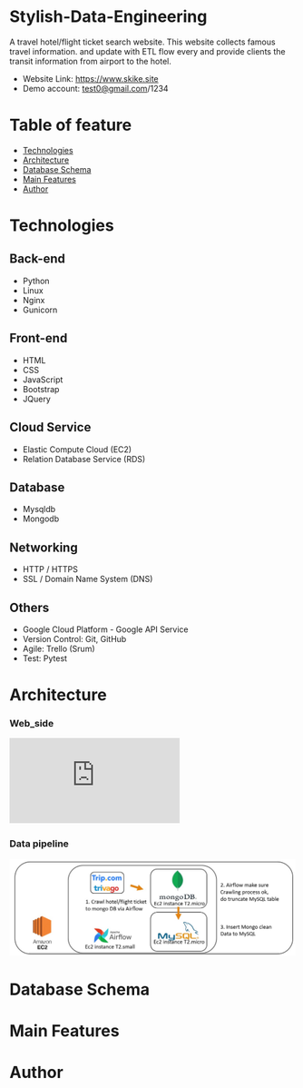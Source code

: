 # Stylish-Data-Engineering
A travel hotel/flight ticket search website. This website collects famous travel information. and update with ETL flow every and provide clients the transit information from airport to the hotel.
* Website Link: https://www.skike.site
* Demo account: test0@gmail.com/1234
# Table of feature
* [Technologies](https://github.com/asd0300/skike/blob/master/Main_20211013_project/README.md#technologies)
* [Architecture](https://github.com/asd0300/skike/blob/master/Main_20211013_project/README.md#architecture)
* [Database Schema](https://github.com/asd0300/skike/blob/master/Main_20211013_project/README.md#database-schema)
* [Main Features](https://github.com/asd0300/skike/blob/master/Main_20211013_project/README.md#database-schema)
* [Author](https://github.com/asd0300/skike/blob/master/Main_20211013_project/README.md#database-schema)
# Technologies
## Back-end
* Python
* Linux
* Nginx
* Gunicorn
## Front-end
* HTML
* CSS
* JavaScript
* Bootstrap
* JQuery
## Cloud Service
* Elastic Compute Cloud (EC2)
* Relation Database Service (RDS)
## Database
* Mysqldb
* Mongodb
## Networking
* HTTP / HTTPS
* SSL / Domain Name System (DNS)
## Others
* Google Cloud Platform - Google API Service
* Version Control: Git, GitHub
* Agile: Trello (Srum)
* Test: Pytest
# Architecture
### Web_side
![image](https://github.com/asd0300/skike/blob/master/Main_20211013_project/README.md#database-schema)
### Data pipeline
![image](https://github.com/asd0300/skike/blob/master/Main_20211013_project/skike_report/skike_architecture_data_pipeline.jpg)
# Database Schema
# Main Features
# Author
